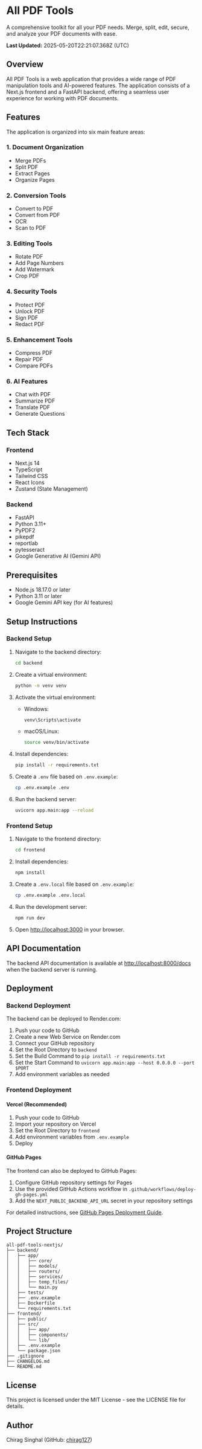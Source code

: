 # All PDF Tools

A comprehensive toolkit for all your PDF needs. Merge, split, edit, secure, and analyze your PDF documents with ease.

**Last Updated:** 2025-05-20T22:21:07.368Z (UTC)

## Overview

All PDF Tools is a web application that provides a wide range of PDF manipulation tools and AI-powered features. The application consists of a Next.js frontend and a FastAPI backend, offering a seamless user experience for working with PDF documents.

## Features

The application is organized into six main feature areas:

### 1. Document Organization

-   Merge PDFs
-   Split PDF
-   Extract Pages
-   Organize Pages

### 2. Conversion Tools

-   Convert to PDF
-   Convert from PDF
-   OCR
-   Scan to PDF

### 3. Editing Tools

-   Rotate PDF
-   Add Page Numbers
-   Add Watermark
-   Crop PDF

### 4. Security Tools

-   Protect PDF
-   Unlock PDF
-   Sign PDF
-   Redact PDF

### 5. Enhancement Tools

-   Compress PDF
-   Repair PDF
-   Compare PDFs

### 6. AI Features

-   Chat with PDF
-   Summarize PDF
-   Translate PDF
-   Generate Questions

## Tech Stack

### Frontend

-   Next.js 14
-   TypeScript
-   Tailwind CSS
-   React Icons
-   Zustand (State Management)

### Backend

-   FastAPI
-   Python 3.11+
-   PyPDF2
-   pikepdf
-   reportlab
-   pytesseract
-   Google Generative AI (Gemini API)

## Prerequisites

-   Node.js 18.17.0 or later
-   Python 3.11 or later
-   Google Gemini API key (for AI features)

## Setup Instructions

### Backend Setup

1. Navigate to the backend directory:

    ```bash
    cd backend
    ```

2. Create a virtual environment:

    ```bash
    python -m venv venv
    ```

3. Activate the virtual environment:

    - Windows:
        ```bash
        venv\Scripts\activate
        ```
    - macOS/Linux:
        ```bash
        source venv/bin/activate
        ```

4. Install dependencies:

    ```bash
    pip install -r requirements.txt
    ```

5. Create a `.env` file based on `.env.example`:

    ```bash
    cp .env.example .env
    ```

6. Run the backend server:
    ```bash
    uvicorn app.main:app --reload
    ```

### Frontend Setup

1. Navigate to the frontend directory:

    ```bash
    cd frontend
    ```

2. Install dependencies:

    ```bash
    npm install
    ```

3. Create a `.env.local` file based on `.env.example`:

    ```bash
    cp .env.example .env.local
    ```

4. Run the development server:

    ```bash
    npm run dev
    ```

5. Open [http://localhost:3000](http://localhost:3000) in your browser.

## API Documentation

The backend API documentation is available at [http://localhost:8000/docs](http://localhost:8000/docs) when the backend server is running.

## Deployment

### Backend Deployment

The backend can be deployed to Render.com:

1. Push your code to GitHub
2. Create a new Web Service on Render.com
3. Connect your GitHub repository
4. Set the Root Directory to `backend`
5. Set the Build Command to `pip install -r requirements.txt`
6. Set the Start Command to `uvicorn app.main:app --host 0.0.0.0 --port $PORT`
7. Add environment variables as needed

### Frontend Deployment

#### Vercel (Recommended)

1. Push your code to GitHub
2. Import your repository on Vercel
3. Set the Root Directory to `frontend`
4. Add environment variables from `.env.example`
5. Deploy

#### GitHub Pages

The frontend can also be deployed to GitHub Pages:

1. Configure GitHub repository settings for Pages
2. Use the provided GitHub Actions workflow in `.github/workflows/deploy-gh-pages.yml`
3. Add the `NEXT_PUBLIC_BACKEND_API_URL` secret in your repository settings

For detailed instructions, see [GitHub Pages Deployment Guide](docs/github-pages-deployment.md).

## Project Structure

```
all-pdf-tools-nextjs/
├── backend/
│   ├── app/
│   │   ├── core/
│   │   ├── models/
│   │   ├── routers/
│   │   ├── services/
│   │   ├── temp_files/
│   │   └── main.py
│   ├── tests/
│   ├── .env.example
│   ├── Dockerfile
│   └── requirements.txt
├── frontend/
│   ├── public/
│   ├── src/
│   │   ├── app/
│   │   ├── components/
│   │   └── lib/
│   ├── .env.example
│   └── package.json
├── .gitignore
├── CHANGELOG.md
└── README.md
```

## License

This project is licensed under the MIT License - see the LICENSE file for details.

## Author

Chirag Singhal (GitHub: [chirag127](https://github.com/chirag127))
